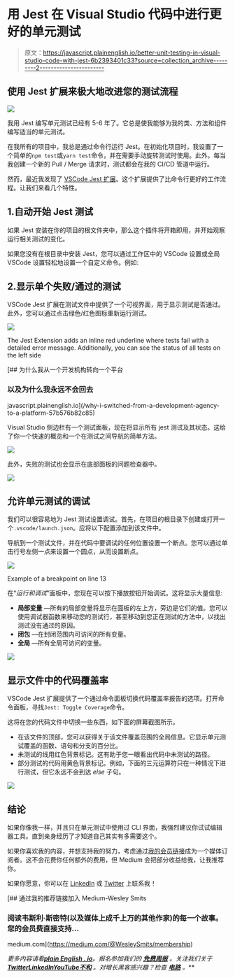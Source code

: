 # 用 Jest 在 Visual Studio 代码中进行更好的单元测试

> 原文：<https://javascript.plainenglish.io/better-unit-testing-in-visual-studio-code-with-jest-6b2393401c33?source=collection_archive---------2----------------------->

## 使用 Jest 扩展来极大地改进您的测试流程

![](img/ded3547fefe5bcced4f0272d74660810.png)

我用 Jest 编写单元测试已经有 5-6 年了。它总是使我能够为我的类、方法和组件编写适当的单元测试。

在我所有的项目中，我总是通过命令行运行 Jest。在初始化项目时，我设置了一个简单的`npm test`或`yarn test`命令，并在需要手动旋转测试时使用。此外，每当我创建一个新的 Pull / Merge 请求时，测试都会在我的 CI/CD 管道中运行。

然而，最近我发现了 [VSCode Jest 扩展](https://marketplace.visualstudio.com/items?itemName=Orta.vscode-jest)。这个扩展提供了比命令行更好的工作流程。让我们来看几个特性。

## 1.自动开始 Jest 测试

如果 Jest 安装在你的项目的根文件夹中，那么这个插件将开箱即用，并开始观察运行相关测试的变化。

如果您没有在根目录中安装 Jest，您可以通过工作区中的 VSCode 设置或全局 VSCode 设置轻松地设置一个自定义命令。例如:

## 2.显示单个失败/通过的测试

VSCode Jest 扩展在测试文件中提供了一个可视界面，用于显示测试是否通过。此外，您可以通过点击绿色/红色图标重新运行测试。

![](img/b5f35ae23c19458450c2e630b6c244c0.png)

The Jest Extension adds an inline red underline where tests fail with a detailed error message. Additionally, you can see the status of all tests on the left side

[](/why-i-switched-from-a-development-agency-to-a-platform-57b576b82c85) [## 为什么我从一个开发机构转向一个平台

### 以及为什么我永远不会回去

javascript.plainenglish.io](/why-i-switched-from-a-development-agency-to-a-platform-57b576b82c85) 

Visual Studio 侧边栏有一个测试面板，现在将显示所有 jest 测试及其状态。这给了你一个快速的概览和一个在测试之间导航的简单方法。

![](img/e2da838ffcd6fa12cb47de9514f6703d.png)

此外，失败的测试也会显示在底部面板的问题检查器中。

![](img/fdec12bbc3da3663ac3c219235e85590.png)

## 允许单元测试的调试

我们可以很容易地为 Jest 测试设置调试。首先，在项目的根目录下创建或打开一个`.vscode/launch.json`。应将以下配置添加到该文件中。

导航到一个测试文件，并在代码中要调试的任何位置设置一个断点。您可以通过单击行号左侧一点来设置一个圆点，从而设置断点。

![](img/54b2e80fce93fcf732735192acec133d.png)

Example of a breakpoint on line 13

在“*运行和调试*”面板中，您现在可以按下播放按钮开始调试。这将显示大量信息:

*   **局部变量** —所有的局部变量将显示在面板的左上方，旁边是它们的值。您可以使用调试器函数来移动您的测试行，甚至移动到您正在测试的方法中，以找出测试没有通过的原因。
*   **闭包** —在封闭范围内可访问的所有变量。
*   **全局** —所有全局可访问的变量。

![](img/e172fd1a00a1c6a11eff4676578efc9e.png)

## 显示文件中的代码覆盖率

VSCode Jest 扩展提供了一个通过命令面板切换代码覆盖率报告的选项。打开命令面板，寻找`Jest: Toggle Coverage`命令。

这将在您的代码文件中切换一些东西，如下面的屏幕截图所示。

*   在该文件的顶部，您可以获得关于该文件覆盖范围的全局信息。它显示单元测试覆盖的函数、语句和分支的百分比。
*   未测试的线用红色背景标记。这有助于您一眼看出代码中未测试的路径。
*   部分测试的代码用黄色背景标记。例如，下面的三元运算符只在一种情况下进行测试，但它永远不会到达 *else* 子句。

![](img/ba415e0118fddefd264c8dabaec1d4df.png)

## 结论

如果你像我一样，并且只在单元测试中使用过 CLI 界面，我强烈建议你试试编辑器工具。直到亲身经历了才知道自己其实有多需要这个。

如果你喜欢我的内容，并想支持我的努力，考虑通过[我的会员链接](https://medium.com/@WesleySmits/membership)成为一个媒体订阅者。这不会花费你任何额外的费用，但 Medium 会把部分收益给我，让我推荐你。

如果你愿意，你可以在 [LinkedIn](https://www.linkedin.com/in/wesley-robert-smits/) 或 [Twitter](https://twitter.com/iamwesleysmits) 上联系我！

[](https://medium.com/@WesleySmits/membership) [## 通过我的推荐链接加入 Medium-Wesley Smits

### 阅读韦斯利·斯密特(以及媒体上成千上万的其他作家)的每一个故事。您的会员费直接支持…

medium.com](https://medium.com/@WesleySmits/membership) 

*更多内容请看*[***plain English . io***](https://plainenglish.io/)*。报名参加我们的* [***免费周报***](http://newsletter.plainenglish.io/) *。关注我们关于*[***Twitter***](https://twitter.com/inPlainEngHQ)[***LinkedIn***](https://www.linkedin.com/company/inplainenglish/)*[***YouTube***](https://www.youtube.com/channel/UCtipWUghju290NWcn8jhyAw)*[***不和***](https://discord.gg/GtDtUAvyhW) *。对增长黑客感兴趣？检查* [***电路***](https://circuit.ooo/) *。***